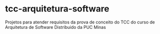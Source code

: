 # tcc-arquitetura-software
Projetos para atender requisitos da prova de conceito do TCC do curso de Arquitetura de Software Distribuido da PUC Minas
